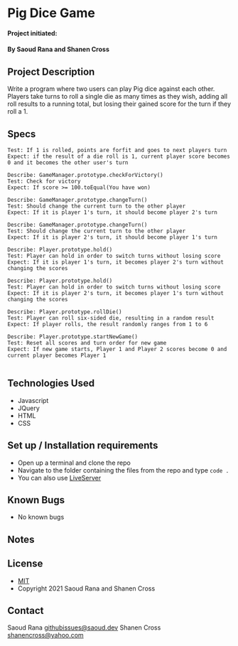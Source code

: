 # Pig Dice Game
#### 
#### Project initiated: 
#### By Saoud Rana and Shanen Cross
## Project Description
Write a program where two users can play Pig dice against each other.
Players take turns to roll a single die as many times as they wish, adding all roll results to a running total, but losing their gained score for the turn if they roll a 1.


## Specs
 
```
Test: If 1 is rolled, points are forfit and goes to next players turn
Expect: if the result of a die roll is 1, current player score becomes 0 and it becomes the other user's turn

Describe: GameManager.prototype.checkForVictory()
Test: Check for victory
Expect: If score >= 100.toEqual(You have won)

Describe: GameManager.prototype.changeTurn()
Test: Should change the current turn to the other player
Expect: If it is player 1's turn, it should become player 2's turn

Describe: GameManager.prototype.changeTurn()
Test: Should change the current turn to the other player
Expect: If it is player 2's turn, it should become player 1's turn

Describe: Player.prototype.hold()
Test: Player can hold in order to switch turns without losing score
Expect: If it is player 1's turn, it becomes player 2's turn without changing the scores

Describe: Player.prototype.hold()
Test: Player can hold in order to switch turns without losing score
Expect: If it is player 2's turn, it becomes player 1's turn without changing the scores

Describe: Player.prototype.rollDie()
Test: Player can roll six-sided die, resulting in a random result
Expect: If player rolls, the result randomly ranges from 1 to 6

Describe: Player.prototype.startNewGame()
Test: Reset all scores and turn order for new game
Expect: If new game starts, Player 1 and Player 2 scores become 0 and current player becomes Player 1
 
```
 
## Technologies Used
* Javascript
* JQuery
* HTML
* CSS

## Set up / Installation requirements
* Open up a terminal and clone the repo 
* Navigate to the folder containing the files from the repo and type `code . `
* You can also use [LiveServer](https://marketplace.visualstudio.com/items?itemName=ritwickdey.LiveServer)
 
## Known Bugs
* No known bugs

## Notes

## License
* [MIT](https://github.com/saoud/pig-dice/blob/main/LICENSE)
* Copyright 2021 Saoud Rana and Shanen Cross
## Contact
Saoud Rana githubissues@saoud.dev
Shanen Cross shanencross@yahoo.com
